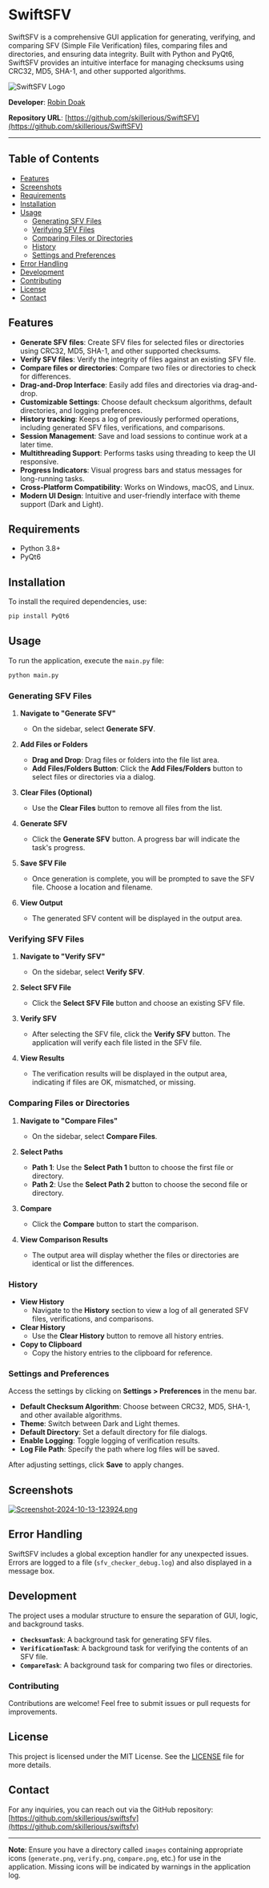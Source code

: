 # SwiftSFV

SwiftSFV is a comprehensive GUI application for generating, verifying, and comparing SFV (Simple File Verification) files, comparing files and directories, and ensuring data integrity. Built with Python and PyQt6, SwiftSFV provides an intuitive interface for managing checksums using CRC32, MD5, SHA-1, and other supported algorithms.

![SwiftSFV Logo](images/app_icon.png)

**Developer**: [Robin Doak](https://github.com/skillerious)

**Repository URL**: [https://github.com/skillerious/SwiftSFV](https://github.com/skillerious/SwiftSFV)

---

## Table of Contents

- [Features](#features)
- [Screenshots](#screenshots)
- [Requirements](#requirements)
- [Installation](#installation)
- [Usage](#usage)
  - [Generating SFV Files](#generating-sfv-files)
  - [Verifying SFV Files](#verifying-sfv-files)
  - [Comparing Files or Directories](#comparing-files-or-directories)
  - [History](#history)
  - [Settings and Preferences](#settings-and-preferences)
- [Error Handling](#error-handling)
- [Development](#development)
- [Contributing](#contributing)
- [License](#license)
- [Contact](#contact)

## Features

- **Generate SFV files**: Create SFV files for selected files or directories using CRC32, MD5, SHA-1, and other supported checksums.
- **Verify SFV files**: Verify the integrity of files against an existing SFV file.
- **Compare files or directories**: Compare two files or directories to check for differences.
- **Drag-and-Drop Interface**: Easily add files and directories via drag-and-drop.
- **Customizable Settings**: Choose default checksum algorithms, default directories, and logging preferences.
- **History tracking**: Keeps a log of previously performed operations, including generated SFV files, verifications, and comparisons.
- **Session Management**: Save and load sessions to continue work at a later time.
- **Multithreading Support**: Performs tasks using threading to keep the UI responsive.
- **Progress Indicators**: Visual progress bars and status messages for long-running tasks.
- **Cross-Platform Compatibility**: Works on Windows, macOS, and Linux.
- **Modern UI Design**: Intuitive and user-friendly interface with theme support (Dark and Light).

## Requirements

- Python 3.8+
- PyQt6

## Installation

To install the required dependencies, use:

```sh
pip install PyQt6
```

## Usage

To run the application, execute the `main.py` file:

```sh
python main.py
```

### Generating SFV Files

1. **Navigate to "Generate SFV"**
    - On the sidebar, select **Generate SFV**.

2. **Add Files or Folders**
    - **Drag and Drop**: Drag files or folders into the file list area.
    - **Add Files/Folders Button**: Click the **Add Files/Folders** button to select files or directories via a dialog.

3. **Clear Files (Optional)**
    - Use the **Clear Files** button to remove all files from the list.

4. **Generate SFV**
    - Click the **Generate SFV** button. A progress bar will indicate the task's progress.

5. **Save SFV File**
    - Once generation is complete, you will be prompted to save the SFV file. Choose a location and filename.

6. **View Output**
    - The generated SFV content will be displayed in the output area.

### Verifying SFV Files

1. **Navigate to "Verify SFV"**
    - On the sidebar, select **Verify SFV**.

2. **Select SFV File**
    - Click the **Select SFV File** button and choose an existing SFV file.

3. **Verify SFV**
    - After selecting the SFV file, click the **Verify SFV** button. The application will verify each file listed in the SFV file.

4. **View Results**
    - The verification results will be displayed in the output area, indicating if files are OK, mismatched, or missing.

### Comparing Files or Directories

1. **Navigate to "Compare Files"**
    - On the sidebar, select **Compare Files**.

2. **Select Paths**
    - **Path 1**: Use the **Select Path 1** button to choose the first file or directory.
    - **Path 2**: Use the **Select Path 2** button to choose the second file or directory.

3. **Compare**
    - Click the **Compare** button to start the comparison.

4. **View Comparison Results**
    - The output area will display whether the files or directories are identical or list the differences.

### History

- **View History**
  - Navigate to the **History** section to view a log of all generated SFV files, verifications, and comparisons.
- **Clear History**
  - Use the **Clear History** button to remove all history entries.
- **Copy to Clipboard**
  - Copy the history entries to the clipboard for reference.

### Settings and Preferences

Access the settings by clicking on **Settings > Preferences** in the menu bar.

- **Default Checksum Algorithm**: Choose between CRC32, MD5, SHA-1, and other available algorithms.
- **Theme**: Switch between Dark and Light themes.
- **Default Directory**: Set a default directory for file dialogs.
- **Enable Logging**: Toggle logging of verification results.
- **Log File Path**: Specify the path where log files will be saved.

After adjusting settings, click **Save** to apply changes.

## Screenshots

[![Screenshot-2024-10-13-123924.png](https://i.postimg.cc/WzWh2CV7/Screenshot-2024-10-13-123924.png)](https://postimg.cc/PvDty6PL)

## Error Handling

SwiftSFV includes a global exception handler for any unexpected issues. Errors are logged to a file (`sfv_checker_debug.log`) and also displayed in a message box.

## Development

The project uses a modular structure to ensure the separation of GUI, logic, and background tasks.

- **`ChecksumTask`**: A background task for generating SFV files.
- **`VerificationTask`**: A background task for verifying the contents of an SFV file.
- **`CompareTask`**: A background task for comparing two files or directories.

### Contributing

Contributions are welcome! Feel free to submit issues or pull requests for improvements.

## License

This project is licensed under the MIT License. See the [LICENSE](LICENSE) file for more details.

## Contact

For any inquiries, you can reach out via the GitHub repository: [https://github.com/skillerious/swiftsfv](https://github.com/skillerious/swiftsfv)

---

**Note**: Ensure you have a directory called `images` containing appropriate icons (`generate.png`, `verify.png`, `compare.png`, etc.) for use in the application. Missing icons will be indicated by warnings in the application log.
